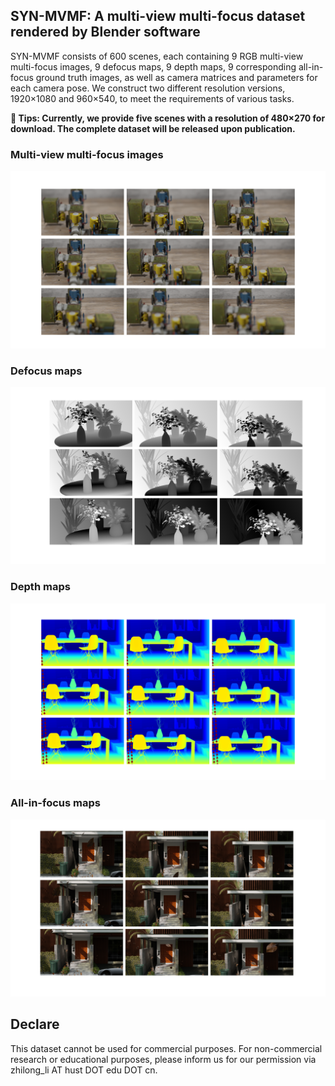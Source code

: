 ## SYN-MVMF: A multi-view multi-focus dataset rendered by Blender software

SYN-MVMF consists of 600 scenes, each containing 9 RGB multi-view multi-focus images, 9 defocus maps, 9 depth maps, 9 corresponding all-in-focus ground truth images, as well as camera matrices and parameters for each camera pose. We construct two different resolution versions, 1920×1080 and 960×540, to meet the requirements of various tasks. 

**🔴 Tips: Currently, we provide five scenes with a resolution of 480×270 for download. The complete dataset will be released upon publication.**



### Multi-view multi-focus images
<img src="https://github.com/North-Li/SYN-MVMF/blob/main/Multi-view%20multi-focus%20images.png" >

### Defocus maps
<img src="https://github.com/North-Li/SYN-MVMF/blob/main/Defocus%20maps.png" >

### Depth maps
<img src="https://github.com/North-Li/SYN-MVMF/blob/main/Depth%20maps.png" >

### All-in-focus maps
<img src="https://github.com/North-Li/SYN-MVMF/blob/main/All-in-focus%20images.png" >





## Declare

This dataset cannot be used for commercial purposes. For non-commercial research or educational purposes, please inform us for our permission via zhilong_li AT hust DOT edu DOT cn.
